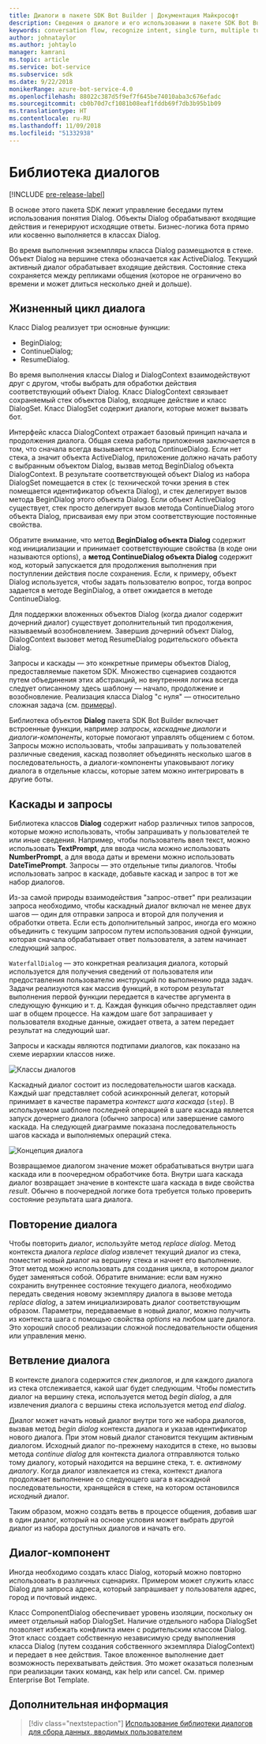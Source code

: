 ```yaml
---
title: Диалоги в пакете SDK Bot Builder | Документация Майкрософт
description: Сведения о диалоге и его использовании в пакете SDK Bot Builder.
keywords: conversation flow, recognize intent, single turn, multiple turn, bot conversation, dialogs, prompts, waterfalls, dialog set
author: johnataylor
ms.author: johtaylo
manager: kamrani
ms.topic: article
ms.service: bot-service
ms.subservice: sdk
ms.date: 9/22/2018
monikerRange: azure-bot-service-4.0
ms.openlocfilehash: 88022c387d5f9ef7f645be74010aba3c676efadc
ms.sourcegitcommit: cb0b70d7cf1081b08eaf1fddb69f7db3b95b1b09
ms.translationtype: HT
ms.contentlocale: ru-RU
ms.lasthandoff: 11/09/2018
ms.locfileid: "51332938"
---
```

# <a name="dialogs-library"></a>Библиотека диалогов

[!INCLUDE [pre-release-label](../includes/pre-release-label.md)]

В основе этого пакета SDK лежит управление беседами путем использования понятия Dialog. Объекты Dialog обрабатывают входящие действия и генерируют исходящие ответы. Бизнес-логика бота прямо или косвенно выполняется в классах Dialog.

Во время выполнения экземпляры класса Dialog размещаются в стеке. Объект Dialog на вершине стека обозначается как ActiveDialog. Текущий активный диалог обрабатывает входящие действия. Состояние стека сохраняется между репликами общения (которое не ограничено во времени и может длиться несколько дней и дольше). 

## <a name="dialog-lifecycle"></a>Жизненный цикл диалога

Класс Dialog реализует три основные функции:
- BeginDialog;
- ContinueDialog;
- ResumeDialog.

Во время выполнения классы Dialog и DialogContext взаимодействуют друг с другом, чтобы выбрать для обработки действия соответствующий объект Dialog. Класс DialogContext связывает сохраняемый стек объектов Dialog, входящее действие и класс DialogSet. Класс DialogSet содержит диалоги, которые может вызвать бот.

Интерфейс класса DialogContext отражает базовый принцип начала и продолжения диалога. Общая схема работы приложения заключается в том, что сначала всегда вызывается метод ContinueDialog. Если нет стека, а значит объекта ActiveDialog, приложение должно начать работу с выбранным объектом Dialog, вызвав метод BeginDialog объекта DialogContext. В результате соответствующей объект Dialog из набора DialogSet помещается в стек (с технической точки зрения в стек помещается идентификатор объекта Dialog), и стек делегирует вызов метода BeginDialog этого объекта Dialog. Если объект ActiveDialog существует, стек просто делегирует вызов метода ContinueDialog этого объекта Dialog, присваивая ему при этом соответствующие постоянные свойства.

Обратите внимание, что метод **BeginDialog объекта Dialog** содержит код инициализации и принимает соответствующие свойства (в коде они называются options), а **метод ContinueDialog объекта Dialog** содержит код, который запускается для продолжения выполнения при поступлении действия после сохранения. Если, к примеру, объект Dialog используется, чтобы задать пользователю вопрос, тогда вопрос задается в методе BeginDialog, а ответ ожидается в методе ContinueDialog.

Для поддержки вложенных объектов Dialog (когда диалог содержит дочерний диалог) существует дополнительный тип продолжения, называемый возобновлением. Завершив дочерний объект Dialog, DialogContext вызовет метод ResumeDialog родительского объекта Dialog.

Запросы и каскады — это конкретные примеры объектов Dialog, предоставляемые пакетом SDK. Множество сценариев создаются путем объединения этих абстракций, но внутренняя логика всегда следует описанному здесь шаблону — начало, продолжение и возобновление. Реализация класса Dialog "с нуля" — относительно сложная задача (см. [примеры](https://github.com/Microsoft/BotBuilder-samples)).

Библиотека объектов **Dialog** пакета SDK Bot Builder включает встроенные функции, например _запросы_, _каскадные диалоги_ и _диалоги-компоненты_, которые помогают управлять общением с ботом. Запросы можно использовать, чтобы запрашивать у пользователей различные сведения, каскад позволяет объединять несколько шагов в последовательность, а диалоги-компоненты упаковывают логику диалога в отдельные классы, которые затем можно интегрировать в другие боты.
## <a name="waterfall-dialogs-and-prompts"></a>Каскады и запросы

Библиотека классов **Dialog** содержит набор различных типов запросов, которые можно использовать, чтобы запрашивать у пользователей те или иные сведения. Например, чтобы пользователь ввел текст, можно использовать **TextPrompt**, для ввода числа можно использовать **NumberPrompt**, а для ввода даты и времени можно использовать **DateTimePrompt**. Запросы — это отдельные типы диалогов. Чтобы использовать запрос в каскаде, добавьте каскад и запрос в тот же набор диалогов. 

Из-за самой природы взаимодействия "запрос-ответ" при реализации запроса необходимо, чтобы каскадный диалог включал не менее двух шагов — один для отправки запроса и второй для получения и обработки ответа.  Если есть дополнительный запрос, иногда его можно объединить с текущим запросом путем использования одной функции, которая сначала обрабатывает ответ пользователя, а затем начинает следующий запрос.

`WaterfallDialog` — это конкретная реализация диалога, который используется для получения сведений от пользователя или предоставления пользователю инструкций по выполнению ряда задач. Задачи реализуются как массив функций, в котором результат выполнения первой функции передается в качестве аргумента в следующую функцию и т. д. Каждая функция обычно представляет один шаг в общем процессе. На каждом шаге бот запрашивает у пользователя входные данные, ожидает ответа, а затем передает результат на следующий шаг. 

Запросы и каскады являются подтипами диалогов, как показано на схеме иерархии классов ниже. 

![Классы диалогов](media/bot-builder-dialog-classes.png)

Каскадный диалог состоит из последовательности шагов каскада. Каждый шаг представляет собой асинхронный делегат, который принимает в качестве параметра _контекст шага каскада_ (`step`). В используемом шаблоне последней операцией в шаге каскада является запуск дочернего диалога (обычно запроса) или завершение самого каскада. На следующей диаграмме показана последовательность шагов каскада и выполняемых операций стека.

![Концепция диалога](media/bot-builder-dialog-concept.png)

Возвращаемое диалогом значение может обрабатываться внутри шага каскада или в поочередном обработчике бота.
Внутри шага каскада диалог возвращает значение в контексте шага каскада в виде свойства _result_.
Обычно в поочередной логике бота требуется только проверить состояние результата шага диалога.

## <a name="repeating-a-dialog"></a>Повторение диалога

Чтобы повторить диалог, используйте метод *replace dialog*. Метод контекста диалога *replace dialog* извлечет текущий диалог из стека, поместит новый диалог на вершину стека и начнет его выполнение. Этот метод можно использовать для создания цикла, в котором диалог будет заменяться собой. Обратите внимание: если вам нужно сохранить внутреннее состояние текущего диалога, необходимо передать сведения новому экземпляру диалога в вызове метода _replace dialog_, а затем инициализировать диалог соответствующим образом. Параметры, передаваемые в новый диалог, можно получить из контекста шага с помощью свойства _options_ на любом шаге диалога. Это хороший способ реализации сложной последовательности общения или управления меню.

## <a name="branch-a-conversation"></a>Ветвление диалога

В контексте диалога содержится _стек диалогов_, и для каждого диалога из стека отслеживается, какой шаг будет следующим. Чтобы поместить диалог на вершину стека, используется метод _begin dialog_, а для извлечения диалога с вершины стека используется метод _end dialog_.

Диалог может начать новый диалог внутри того же набора диалогов, вызвав метод _begin dialog_ контекста диалога и указав идентификатор нового диалога. При этом новый диалог становится текущим активным диалогом. Исходный диалог по-прежнему находится в стеке, но вызовы метода _continue dialog_ для контекста диалога отправляются только тому диалогу, который находится на вершине стека, т. е. _активному диалогу_. Когда диалог извлекается из стека, контекст диалога продолжает выполнение со следующего шага в каскадной последовательности, хранящейся в стеке, на котором остановился исходный диалог.

Таким образом, можно создать ветвь в процессе общения, добавив шаг в один диалог, который на основе условия может выбрать другой диалог из набора доступных диалогов и начать его.

## <a name="component-dialog"></a>Диалог-компонент
Иногда необходимо создать класс Dialog, который можно повторно использовать в различных сценариях. Примером может служить класс Dialog для запроса адреса, который запрашивает у пользователя адрес, город и почтовый индекс. 

Класс ComponentDialog обеспечивает уровень изоляции, поскольку он имеет отдельный набор DialogSet. Наличие отдельного набора DialogSet позволяет избежать конфликта имен с родительским классом Dialog. Этот класс создает собственную независимую среду выполнения класса Dialog (путем создания собственного экземпляра DialogContext) и передает в нее действия. Такое вложенное выполнение дает возможность перехватывать действия. Это может оказаться полезным при реализации таких команд, как help или cancel.  См. пример Enterprise Bot Template. 

## <a name="next-steps"></a>Дополнительная информация

> [!div class="nextstepaction"]
> [Использование библиотеки диалогов для сбора данных, вводимых пользователем](bot-builder-prompts.md)
